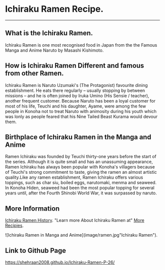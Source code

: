# Ichiraku Ramen Recipe.

---

## What is the Ichiraku Ramen.

Ichiraku Ramen is one most recognised food in Japan from the the Famous Manga and Anime Naruto by Masashi Kishimoto.

## How is Ichiraku Ramen Different and famous from other Ramen.

Ichiraku Ramen is Naruto Uzumaki's (The Protagonist) favourite dining establishment. He eats there regularly – usually stopping by between missions – and he is often joined by Iruka Umino (His Sensie / teacher), another frequent customer. Because Naruto has been a loyal customer for most of his life, Teuchi and his daughter, Ayame, were among the few people in Konoha not to treat Naruto with animosity during his youth which was lonly as people feared that his Nine Tailed Beast Kurama would devour them.

## Birthplace of Ichiraku Ramen in the Manga and Anime

Ramen Ichiraku was founded by Teuchi thirty-one years before the start of the series. Although it is quite small and has an unassuming appearance, Ramen Ichiraku has always been popular with Konoha's villagers because of Teuchi's strong commitment to taste, giving the ramen an almost artistic quality.Like any ramen establishment, Ramen Ichiraku offers various toppings, such as char siu, boiled eggs, narutomaki, menma and seaweed. In Konoha Hiden, seaweed had been the most popular topping for several years until, after the Fourth Shinobi World War, it was surpassed by naruto.

## More Information

[Ichiraku Ramen History](https://naruto.fandom.com/wiki/Ramen_Ichiraku). "Learn more About Ichiraku Ramen at"
[More Recipies](https://brannewdayanime.wordpress.com/2017/08/04/anime-recipe-how-to-make-ichiraku-ramen-from-naruto/).

![Ichiraku Ramen in Manga and Anime](image/ramen.jpg"Ichiraku Ramen").

## Link to Github Page
https://shehraan2008.github.io/Ichiraku-Ramen-P-26/
